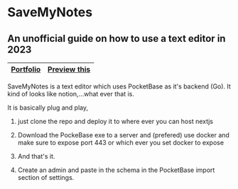 # SaveMyNotes

## An unofficial guide on how to use a text editor in 2023

| <a href="https://jamesmowat.com/">Portfolio</a> | <a href="https://savemynotes.net/">Preview this</a> |
| --- | --- |

SaveMyNotes is a text editor which uses PocketBase as it's backend (Go). It kind of looks like notion,...what ever that is.

It is basically plug and play, 

1. just clone the repo and deploy it to where ever you can host nextjs

2. Download the PockeBase exe to a server and (prefered) use docker and make sure to expose port 443 or which ever you set docker to expose

3. And that's it.

4. Create an admin and paste in the schema in the PocketBase import section of settings.



